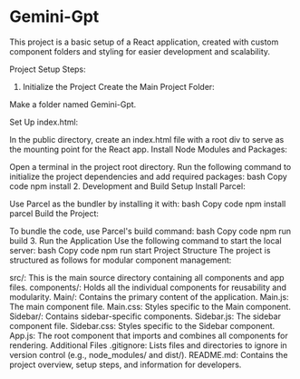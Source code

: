 # Gemini-Gpt

This project is a basic setup of a React application, created with custom component folders and styling for easier development and scalability.

Project Setup Steps:

1. Initialize the Project
Create the Main Project Folder:

Make a folder named Gemini-Gpt.

Set Up index.html:

In the public directory, create an index.html file with a root div to serve as the mounting point for the React app.
Install Node Modules and Packages:

Open a terminal in the project root directory.
Run the following command to initialize the project dependencies and add required packages:
bash
Copy code
npm install
2. Development and Build Setup
Install Parcel:

Use Parcel as the bundler by installing it with:
bash
Copy code
npm install parcel
Build the Project:

To bundle the code, use Parcel's build command:
bash
Copy code
npm run build
3. Run the Application
Use the following command to start the local server:
bash
Copy code
npm run start
Project Structure
The project is structured as follows for modular component management:

src/: This is the main source directory containing all components and app files.
components/: Holds all the individual components for reusability and modularity.
Main/: Contains the primary content of the application.
Main.js: The main component file.
Main.css: Styles specific to the Main component.
Sidebar/: Contains sidebar-specific components.
Sidebar.js: The sidebar component file.
Sidebar.css: Styles specific to the Sidebar component.
App.js: The root component that imports and combines all components for rendering.
Additional Files
.gitignore: Lists files and directories to ignore in version control (e.g., node_modules/ and dist/).
README.md: Contains the project overview, setup steps, and information for developers.
